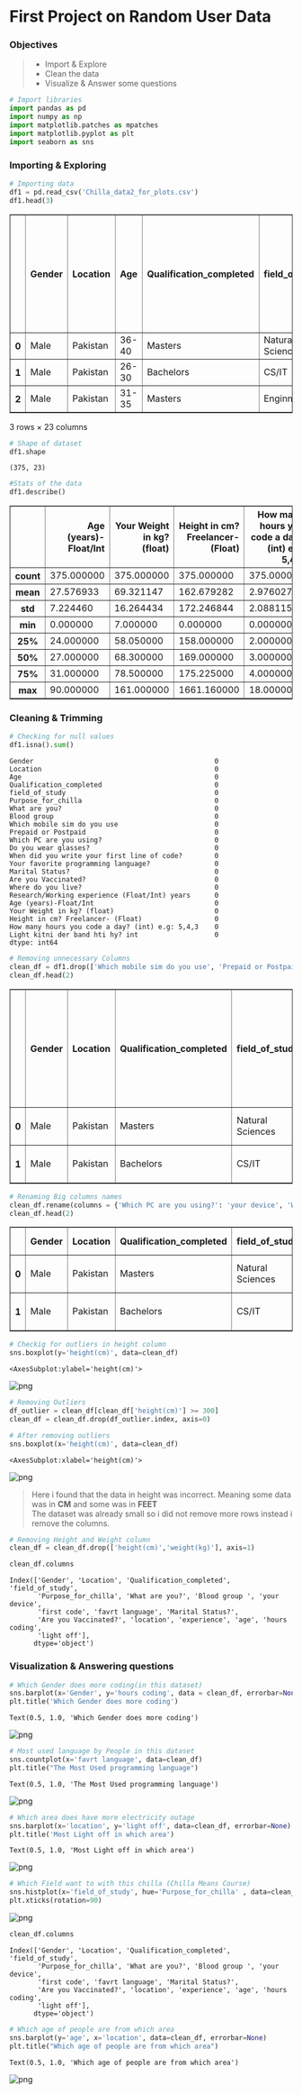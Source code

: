 # First Project on Random User Data

### Objectives
> - Import & Explore
> - Clean the data
> - Visualize & Answer some questions


```python
# Import libraries
import pandas as pd
import numpy as np
import matplotlib.patches as mpatches
import matplotlib.pyplot as plt
import seaborn as sns 
```

### **Importing & Exploring**


```python
# Importing data 
df1 = pd.read_csv('Chilla_data2_for_plots.csv')
df1.head(3)
```





<table border="1" class="dataframe">
  <thead>
    <tr style="text-align: right;">
      <th></th>
      <th>Gender</th>
      <th>Location</th>
      <th>Age</th>
      <th>Qualification_completed</th>
      <th>field_of_study</th>
      <th>Purpose_for_chilla</th>
      <th>What are you?</th>
      <th>Blood group</th>
      <th>Which mobile sim do you use</th>
      <th>Prepaid or Postpaid</th>
      <th>...</th>
      <th>Your favorite programming language?</th>
      <th>Marital Status?</th>
      <th>Are you Vaccinated?</th>
      <th>Where do you live?</th>
      <th>Research/Working experience (Float/Int) years</th>
      <th>Age (years)-Float/Int</th>
      <th>Your Weight in kg? (float)</th>
      <th>Height in cm? Freelancer- (Float)</th>
      <th>How many hours you code a day? (int) e.g: 5,4,3</th>
      <th>Light kitni der band hti hy? int</th>
    </tr>
  </thead>
  <tbody>
    <tr>
      <th>0</th>
      <td>Male</td>
      <td>Pakistan</td>
      <td>36-40</td>
      <td>Masters</td>
      <td>Natural Sciences</td>
      <td>to boost my skill set</td>
      <td>Unemplyed</td>
      <td>B+</td>
      <td>U-fone</td>
      <td>Prepaid</td>
      <td>...</td>
      <td>Python</td>
      <td>Yes</td>
      <td>Yes</td>
      <td>Urbun</td>
      <td>5</td>
      <td>38.00</td>
      <td>77.0</td>
      <td>179.0</td>
      <td>3.0</td>
      <td>2.0</td>
    </tr>
    <tr>
      <th>1</th>
      <td>Male</td>
      <td>Pakistan</td>
      <td>26-30</td>
      <td>Bachelors</td>
      <td>CS/IT</td>
      <td>to boost my skill set</td>
      <td>Student</td>
      <td>B+</td>
      <td>U-fone</td>
      <td>Prepaid</td>
      <td>...</td>
      <td>Python</td>
      <td>No</td>
      <td>Yes</td>
      <td>Urbun</td>
      <td>1</td>
      <td>25.00</td>
      <td>53.6</td>
      <td>178.0</td>
      <td>2.0</td>
      <td>6.0</td>
    </tr>
    <tr>
      <th>2</th>
      <td>Male</td>
      <td>Pakistan</td>
      <td>31-35</td>
      <td>Masters</td>
      <td>Enginnering</td>
      <td>Switch my field of study</td>
      <td>Employed</td>
      <td>B+</td>
      <td>Zong</td>
      <td>Prepaid</td>
      <td>...</td>
      <td>Python</td>
      <td>Yes</td>
      <td>Yes</td>
      <td>Urbun</td>
      <td>5.5</td>
      <td>31.34</td>
      <td>93.0</td>
      <td>173.0</td>
      <td>2.0</td>
      <td>0.0</td>
    </tr>
  </tbody>
</table>
<p>3 rows × 23 columns</p>
</div>




```python
# Shape of dataset
df1.shape
```




    (375, 23)




```python
#Stats of the data
df1.describe() 
```





<table border="1" class="dataframe">
  <thead>
    <tr style="text-align: right;">
      <th></th>
      <th>Age (years)-Float/Int</th>
      <th>Your Weight in kg? (float)</th>
      <th>Height in cm? Freelancer- (Float)</th>
      <th>How many hours you code a day? (int) e.g: 5,4,3</th>
      <th>Light kitni der band hti hy? int</th>
    </tr>
  </thead>
  <tbody>
    <tr>
      <th>count</th>
      <td>375.000000</td>
      <td>375.000000</td>
      <td>375.000000</td>
      <td>375.000000</td>
      <td>375.000000</td>
    </tr>
    <tr>
      <th>mean</th>
      <td>27.576933</td>
      <td>69.321147</td>
      <td>162.679282</td>
      <td>2.976027</td>
      <td>3.618667</td>
    </tr>
    <tr>
      <th>std</th>
      <td>7.224460</td>
      <td>16.264434</td>
      <td>172.246844</td>
      <td>2.088115</td>
      <td>7.407986</td>
    </tr>
    <tr>
      <th>min</th>
      <td>0.000000</td>
      <td>7.000000</td>
      <td>0.000000</td>
      <td>0.000000</td>
      <td>0.000000</td>
    </tr>
    <tr>
      <th>25%</th>
      <td>24.000000</td>
      <td>58.050000</td>
      <td>158.000000</td>
      <td>2.000000</td>
      <td>0.000000</td>
    </tr>
    <tr>
      <th>50%</th>
      <td>27.000000</td>
      <td>68.300000</td>
      <td>169.000000</td>
      <td>3.000000</td>
      <td>2.000000</td>
    </tr>
    <tr>
      <th>75%</th>
      <td>31.000000</td>
      <td>78.500000</td>
      <td>175.225000</td>
      <td>4.000000</td>
      <td>4.000000</td>
    </tr>
    <tr>
      <th>max</th>
      <td>90.000000</td>
      <td>161.000000</td>
      <td>1661.160000</td>
      <td>18.000000</td>
      <td>72.000000</td>
    </tr>
  </tbody>
</table>
</div>



### **Cleaning & Trimming**


```python
# Checking for null values
df1.isna().sum()
```




    Gender                                             0
    Location                                           0
    Age                                                0
    Qualification_completed                            0
    field_of_study                                     0
    Purpose_for_chilla                                 0
    What are you?                                      0
    Blood group                                        0
    Which mobile sim do you use                        0
    Prepaid or Postpaid                                0
    Which PC are you using?                            0
    Do you wear glasses?                               0
    When did you write your first line of code?        0
    Your favorite programming language?                0
    Marital Status?                                    0
    Are you Vaccinated?                                0
    Where do you live?                                 0
    Research/Working experience (Float/Int) years      0
    Age (years)-Float/Int                              0
    Your Weight in kg? (float)                         0
    Height in cm? Freelancer- (Float)                  0
    How many hours you code a day? (int) e.g: 5,4,3    0
    Light kitni der band hti hy? int                   0
    dtype: int64




```python
# Removing unnecessary Columns
clean_df = df1.drop(['Which mobile sim do you use', 'Prepaid or Postpaid' ,'Do you wear glasses?', 'Age'], axis=1)
clean_df.head(2)
```





<table border="1" class="dataframe">
  <thead>
    <tr style="text-align: right;">
      <th></th>
      <th>Gender</th>
      <th>Location</th>
      <th>Qualification_completed</th>
      <th>field_of_study</th>
      <th>Purpose_for_chilla</th>
      <th>What are you?</th>
      <th>Blood group</th>
      <th>Which PC are you using?</th>
      <th>When did you write your first line of code?</th>
      <th>Your favorite programming language?</th>
      <th>Marital Status?</th>
      <th>Are you Vaccinated?</th>
      <th>Where do you live?</th>
      <th>Research/Working experience (Float/Int) years</th>
      <th>Age (years)-Float/Int</th>
      <th>Your Weight in kg? (float)</th>
      <th>Height in cm? Freelancer- (Float)</th>
      <th>How many hours you code a day? (int) e.g: 5,4,3</th>
      <th>Light kitni der band hti hy? int</th>
    </tr>
  </thead>
  <tbody>
    <tr>
      <th>0</th>
      <td>Male</td>
      <td>Pakistan</td>
      <td>Masters</td>
      <td>Natural Sciences</td>
      <td>to boost my skill set</td>
      <td>Unemplyed</td>
      <td>B+</td>
      <td>Apna Laptop</td>
      <td>&gt;3 years ago</td>
      <td>Python</td>
      <td>Yes</td>
      <td>Yes</td>
      <td>Urbun</td>
      <td>5</td>
      <td>38.0</td>
      <td>77.0</td>
      <td>179.0</td>
      <td>3.0</td>
      <td>2.0</td>
    </tr>
    <tr>
      <th>1</th>
      <td>Male</td>
      <td>Pakistan</td>
      <td>Bachelors</td>
      <td>CS/IT</td>
      <td>to boost my skill set</td>
      <td>Student</td>
      <td>B+</td>
      <td>Apna Laptop</td>
      <td>&gt;3 years ago</td>
      <td>Python</td>
      <td>No</td>
      <td>Yes</td>
      <td>Urbun</td>
      <td>1</td>
      <td>25.0</td>
      <td>53.6</td>
      <td>178.0</td>
      <td>2.0</td>
      <td>6.0</td>
    </tr>
  </tbody>
</table>
</div>




```python
# Renaming Big columns names
clean_df.rename(columns = {'Which PC are you using?': 'your device', 'When did you write your first line of code?' : 'first code', 'Your favorite programming language?' : 'favrt language', 'How many hours you code a day? (int) e.g: 5,4,3': 'hours coding', 'Height in cm? Freelancer- (Float)':'height(cm)', 'Your Weight in kg? (float)':'weight(kg)', 'Research/Working experience (Float/Int) years' : 'experience', 'Where do you live?' : 'location','Light kitni der band hti hy? int': 'light off','Age (years)-Float/Int': 'age' },inplace=True)
clean_df.head(2)
```





<table border="1" class="dataframe">
  <thead>
    <tr style="text-align: right;">
      <th></th>
      <th>Gender</th>
      <th>Location</th>
      <th>Qualification_completed</th>
      <th>field_of_study</th>
      <th>Purpose_for_chilla</th>
      <th>What are you?</th>
      <th>Blood group</th>
      <th>your device</th>
      <th>first code</th>
      <th>favrt language</th>
      <th>Marital Status?</th>
      <th>Are you Vaccinated?</th>
      <th>location</th>
      <th>experience</th>
      <th>age</th>
      <th>weight(kg)</th>
      <th>height(cm)</th>
      <th>hours coding</th>
      <th>light off</th>
    </tr>
  </thead>
  <tbody>
    <tr>
      <th>0</th>
      <td>Male</td>
      <td>Pakistan</td>
      <td>Masters</td>
      <td>Natural Sciences</td>
      <td>to boost my skill set</td>
      <td>Unemplyed</td>
      <td>B+</td>
      <td>Apna Laptop</td>
      <td>&gt;3 years ago</td>
      <td>Python</td>
      <td>Yes</td>
      <td>Yes</td>
      <td>Urbun</td>
      <td>5</td>
      <td>38.0</td>
      <td>77.0</td>
      <td>179.0</td>
      <td>3.0</td>
      <td>2.0</td>
    </tr>
    <tr>
      <th>1</th>
      <td>Male</td>
      <td>Pakistan</td>
      <td>Bachelors</td>
      <td>CS/IT</td>
      <td>to boost my skill set</td>
      <td>Student</td>
      <td>B+</td>
      <td>Apna Laptop</td>
      <td>&gt;3 years ago</td>
      <td>Python</td>
      <td>No</td>
      <td>Yes</td>
      <td>Urbun</td>
      <td>1</td>
      <td>25.0</td>
      <td>53.6</td>
      <td>178.0</td>
      <td>2.0</td>
      <td>6.0</td>
    </tr>
  </tbody>
</table>
</div>




```python
# Checkig for outliers in height column
sns.boxplot(y='height(cm)', data=clean_df)
```




    <AxesSubplot:ylabel='height(cm)'>




    
![png](first_proj_files/first_proj_11_1.png)
    



```python
# Removing Outliers
df_outlier = clean_df[clean_df['height(cm)'] >= 300]
clean_df = clean_df.drop(df_outlier.index, axis=0)

```


```python
# After removing outliers
sns.boxplot(x='height(cm)', data=clean_df)
```




    <AxesSubplot:xlabel='height(cm)'>




    
![png](first_proj_files/first_proj_13_1.png)
    


> Here i found that the data in height was incorrect. Meaning some data was in **CM** and some was in **FEET** \
> The dataset was already small so i did not remove more rows instead i remove the columns.


```python
# Removing Height and Weight column
clean_df = clean_df.drop(['height(cm)','weight(kg)'], axis=1)

```


```python
clean_df.columns

```




    Index(['Gender', 'Location', 'Qualification_completed', 'field_of_study',
           'Purpose_for_chilla', 'What are you?', 'Blood group ', 'your device',
           'first code', 'favrt language', 'Marital Status?',
           'Are you Vaccinated?', 'location', 'experience', 'age', 'hours coding',
           'light off'],
          dtype='object')



### **Visualization & Answering questions**


```python
# Which Gender does more coding(in this dataset)
sns.barplot(x='Gender', y='hours coding', data = clean_df, errorbar=None)
plt.title('Which Gender does more coding')
```




    Text(0.5, 1.0, 'Which Gender does more coding')




    
![png](first_proj_files/first_proj_18_1.png)
    



```python
# Most used language by People in this dataset
sns.countplot(x='favrt language', data=clean_df)
plt.title("The Most Used programming language")
```




    Text(0.5, 1.0, 'The Most Used programming language')




    
![png](first_proj_files/first_proj_19_1.png)
    



```python
# Which area does have more electricity outage
sns.barplot(x='location', y='light off', data=clean_df, errorbar=None)
plt.title('Most Light off in which area')
```




    Text(0.5, 1.0, 'Most Light off in which area')




    
![png](first_proj_files/first_proj_20_1.png)
    



```python
# Which Field want to with this chilla (Chilla Means Course)
sns.histplot(x='field_of_study', hue='Purpose_for_chilla' , data=clean_df, alpha=0.4)
plt.xticks(rotation=90)
```




  




    
![png](first_proj_files/first_proj_21_1.png)
    



```python
clean_df.columns
```




    Index(['Gender', 'Location', 'Qualification_completed', 'field_of_study',
           'Purpose_for_chilla', 'What are you?', 'Blood group ', 'your device',
           'first code', 'favrt language', 'Marital Status?',
           'Are you Vaccinated?', 'location', 'experience', 'age', 'hours coding',
           'light off'],
          dtype='object')




```python
# Which age of people are from which area
sns.barplot(y='age', x='location', data=clean_df, errorbar=None)
plt.title("Which age of people are from which area")
```




    Text(0.5, 1.0, 'Which age of people are from which area')




    
![png](first_proj_files/first_proj_23_1.png)
    



```python

```


